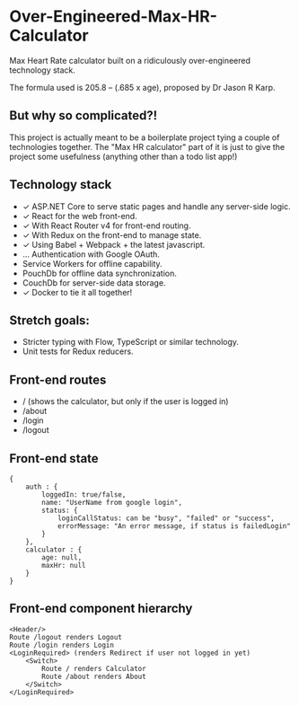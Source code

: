 # Over-Engineered-Max-HR-Calculator

Max Heart Rate calculator built on a ridiculously over-engineered technology stack.

The formula used is 205.8 – (.685 x age), proposed by Dr Jason R Karp.

## But why so complicated?!

This project is actually meant to be a boilerplate project tying a couple of technologies together. The "Max HR calculator" part of it is just to give the project some usefulness (anything other than a todo list app!)

## Technology stack

- ✓ ASP.NET Core to serve static pages and handle any server-side logic.
- ✓ React for the web front-end.
- ✓ With React Router v4 for front-end routing. 
- ✓ With Redux on the front-end to manage state.
- ✓ Using Babel + Webpack + the latest javascript.
- ... Authentication with Google OAuth.
- Service Workers for offline capability.
- PouchDb for offline data synchronization.
- CouchDb for server-side data storage.
- ✓ Docker to tie it all together!

## Stretch goals:
- Stricter typing with Flow, TypeScript or similar technology.
- Unit tests for Redux reducers.

## Front-end routes
- /  (shows the calculator, but only if the user is logged in)
- /about
- /login
- /logout

## Front-end state

    {
        auth : {
            loggedIn: true/false,
            name: "UserName from google login",
            status: {
                loginCallStatus: can be "busy", "failed" or "success",
                errorMessage: "An error message, if status is failedLogin"
            }
        },
        calculator : { 
            age: null, 
            maxHr: null 
        }
    }


## Front-end component hierarchy

    <Header/>
    Route /logout renders Logout
    Route /login renders Login
    <LoginRequired> (renders Redirect if user not logged in yet)
        <Switch>
            Route / renders Calculator
            Route /about renders About
        </Switch>
    </LoginRequired>



